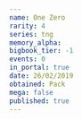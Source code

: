 ```yaml
---
name: One Zero
rarity: 4
series: tng
memory_alpha:
bigbook_tier: -1
events: 0
in_portal: true
date: 26/02/2019
obtained: Pack
mega: false
published: true
---
```



